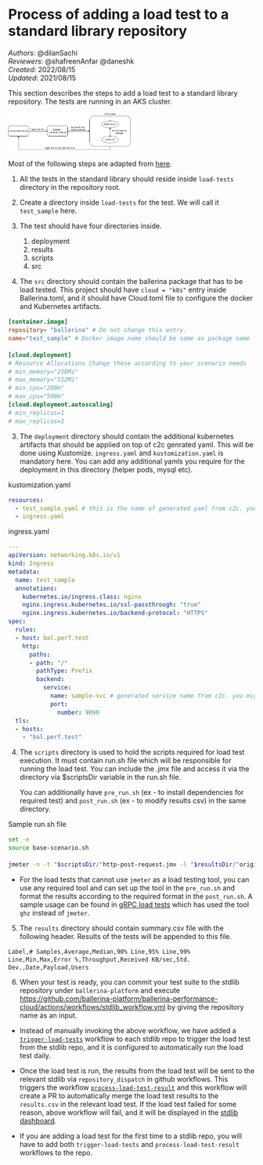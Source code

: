 # Process of adding a load test to a standard library repository

_Authors_: @dilanSachi  
_Reviewers_: @shafreenAnfar @daneshk  
_Created_: 2022/08/15  
_Updated_: 2021/08/15

This section describes the steps to add a load test to a standard library repository. The tests are running in an AKS cluster.

<img src="_resources/load-test-setup.png" alt="drawing" width='250'/>

Most of the following steps are adapted from [here](https://github.com/ballerina-platform/ballerina-performance-cloud/blob/main/README.md).

1. All the tests in the standard library should reside inside `load-tests` directory in the repository root.

2. Create a directory inside `load-tests` for the test. We will call it `test_sample` here.

3. The test should have four directories inside.
    1. deployment
    2. results
    3. scripts
    4. src

4. The `src` directory should contain the ballerina package that has to be load tested.
   This project should have `cloud = "k8s"` entry inside Ballerina.toml, and it should have Cloud.toml file to
   configure the docker and  Kubernetes artifacts.

```toml
[container.image]
repository= "ballerina" # Do not change this entry.
name="test_sample" # Docker image name should be same as package name

[cloud.deployment] 
# Resource Allocations Change these according to your scenario needs
# min_memory="256Mi" 
# max_memory="512Mi"
# min_cpu="200m"
# max_cpu="500m"
[cloud.deployment.autoscaling]
# min_replicas=1
# max_replicas=1
```
3. The `deployment` directory should contain the additional kubernetes artifacts that should be applied on top of
   c2c genrated yaml. This will be done using Kustomize. `ingress.yaml` and `kustomization.yaml` is mandatory here.
   You can add any additional yamls you require for the deployment in this directory (helper pods, mysql etc).

kustomization.yaml
```yaml
resources:
  - test_sample.yaml # this is the name of generated yaml from c2c. you can execute bal build on the src dir to find the exact name
  - ingress.yaml
```
ingress.yaml
```yaml
---
apiVersion: networking.k8s.io/v1
kind: Ingress
metadata:
  name: test_sample
  annotations:
    kubernetes.io/ingress.class: nginx
    nginx.ingress.kubernetes.io/ssl-passthrough: "true"
    nginx.ingress.kubernetes.io/backend-protocol: "HTTPS"
spec:
  rules:
  - host: bal.perf.test
    http:
      paths:
      - path: "/"
        pathType: Prefix
        backend:
          service:
            name: sample-svc # generated service name from c2c. you might need to verify this by manually reading the generated yaml.
            port:
              number: 9090
  tls:
  - hosts:
    - "bal.perf.test"

```
4. The `scripts` directory is used to hold the scripts required for load test execution. It must contain run.sh file
   which will be responsible for running the load test. You can include the .jmx file and access it via the
   directory via $scriptsDir variable in the run.sh file.

   You can additionally have `pre_run.sh` (ex - to install dependencies for required test) and `post_run.sh` (ex -
   to modify results csv) in the same directory.

Sample run.sh file
```bash
set -e
source base-scenario.sh

jmeter -n -t "$scriptsDir/"http-post-request.jmx -l "$resultsDir/"original.jtl -Jusers=50 -Jduration=1200 -Jhost=bal.perf.test -Jport=443 -Jprotocol=https -Jpath=passthrough $payload_flags
```

* For the load tests that cannot use `jmeter` as a load testing tool, you can use any required tool and can set up the tool in the `pre_run.sh` and 
format the results according to the required format in the `post_run.sh`. A sample usage can be found in [gRPC load tests](https://github.com/ballerina-platform/module-ballerina-grpc/tree/master/load-tests/route_guide_bidirectional_streaming/scripts) which has used the tool `ghz` instead of `jmeter`.

5. The `results` directory should contain summary.csv file with the following header. Results of the tests will be
   appended to this file.
```csv
Label,# Samples,Average,Median,90% Line,95% Line,99% Line,Min,Max,Error %,Throughput,Received KB/sec,Std. Dev.,Date,Payload,Users
```

6. When your test is ready, you can commit your test suite to the stdlib repository under `ballerina-platform` and execute
   https://github.com/ballerina-platform/ballerina-performance-cloud/actions/workflows/stdlib_workflow.yml by giving
   the repository name as an input.

* Instead of manually invoking the above workflow, we have added a [`trigger-load-tests`](https://github.com/ballerina-platform/module-ballerina-grpc/blob/master/.github/workflows/trigger-load-tests.yml) workflow 
to each stdlib repo to trigger the load test from the stdlib repo, and it is configured to automatically run the load test daily.

* Once the load test is run, the results from the load test will be sent to the relevant stdlib via `repository_dispatch` in github workflows. 
This triggers the workflow [`process-load-test-result`](https://github.com/ballerina-platform/module-ballerina-grpc/blob/master/.github/workflows/process-load-test-result.yml) and this workflow will create a PR to automatically merge the load test results to the `results.csv` in the relevant load test.
If the load test failed for some reason, above workflow will fail, and it will be displayed in the [stdlib dashboard](https://github.com/ballerina-platform/ballerina-standard-library).

* If you are adding a load test for the first time to a stdlib repo, you will have to add both `trigger-load-tests` and `process-load-test-result` workflows to the repo.
